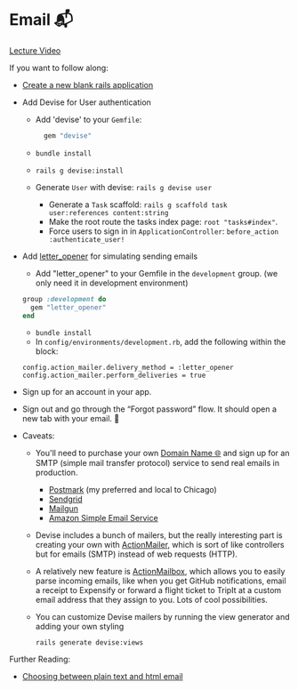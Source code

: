 # Email 📬

[Lecture Video](https://youtu.be/NIFtMCNlBss)

If you want to follow along:

- [Create a new blank rails application](https://github.com/new?template_name=rails-7-template&template_owner=appdev-projects)[](https://github.com/new?template_name=rails-7-template&template_owner=appdev-projects)
- Add Devise for User authentication
  - Add 'devise' to your `Gemfile`:

      ```ruby
        gem "devise"
      ```

  - `bundle install`
  - `rails g devise:install`

  - Generate `User` with devise: `rails g devise user`
    - Generate a `Task` scaffold: `rails g scaffold task user:references content:string`
    - Make the root route the tasks index page: `root "tasks#index"`.
    - Force users to sign in in `ApplicationController`: `before_action :authenticate_user!`

- Add [letter_opener](https://github.com/ryanb/letter_opener) for simulating sending emails
  - Add "letter_opener" to your Gemfile in the `development` group. (we only need it in development environment)

  ```ruby
  group :development do
    gem "letter_opener"
  end
  ```

  - `bundle install`
  - In `config/environments/development.rb`, add the following within the block:

  ```
  config.action_mailer.delivery_method = :letter_opener
  config.action_mailer.perform_deliveries = true
  ```

- Sign up for an account in your app.
- Sign out and go through the “Forgot password” flow. It should open a new tab with your email. 📧
- Caveats:
  - You'll need to purchase your own [Domain Name 🌐](https://dpi.instructure.com/courses/294/assignments/2085?wrap=1 "Domain Names 🌐") and sign up for an SMTP (simple mail transfer protocol) service to send real emails in production.
    - [Postmark](https://postmarkapp.com/) (my preferred and local to Chicago)
    - [Sendgrid](https://sendgrid.com/)
    - [Mailgun](https://mailgun.com/)
    - [Amazon Simple Email Service](https://aws.amazon.com/ses/)
  - Devise includes a bunch of mailers, but the really interesting part is creating your own with [ActionMailer](https://guides.rubyonrails.org/action_mailer_basics.html), which is sort of like controllers but for emails (SMTP) instead of web requests (HTTP).
  - A relatively new feature is [ActionMailbox](https://guides.rubyonrails.org/action_mailbox_basics.html), which allows you to easily parse incoming emails, like when you get GitHub notifications, email a receipt to Expensify or forward a flight ticket to TripIt at a custom email address that they assign to you. Lots of cool possibilities.
  - You can customize Devise mailers by running the view generator and adding your own styling

    `rails generate devise:views`  

Further Reading:

- [Choosing between plain text and html email](https://chamaileon.io/resources/choosing-between-plain-text-html-email/)
